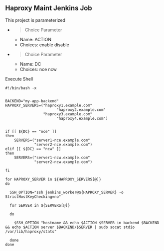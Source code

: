 ## Haproxy Maint Jenkins Job


This project is parameterized
  - > Choice Parameter
    - Name: ACTION
    - Choices:
        enable
        disable
  - > Choice Parameter
    - Name: DC
    - Choices:
        nce
        ncw

Execute Shell

```
#!/bin/bash -x


BACKEND="my-app-backend"
HAPROXY_SERVERS=("haproxy1.example.com"
    			       "haproxy2.example.com"
                 "haproxy3.example.com"
    			       "haproxy4.example.com")                


if [[ ${DC} == "nce" ]]
then                    
	SERVERS=("server1-nce.example.com"
    	     "server2-nce.example.com")
elif [[ ${DC} == "ncw" ]]
then                    
	SERVERS=("server1-ncw.example.com"
    	     "server2-ncw.example.com")

fi

for HAPROXY_SERVER in ${HAPROXY_SERVERS[@]}
do

  SSH_OPTION="ssh jenkins_worker@${HAPROXY_SERVER} -o StrictHostKeyChecking=no"

  for SERVER in ${SERVERS[@]}

  do

  	$SSH_OPTION "hostname && echo $ACTION $SERVER in backend $BACKEND && echo $ACTION server $BACKEND/$SERVER | sudo socat stdio /var/lib/haproxy/stats"

  done
done
```
